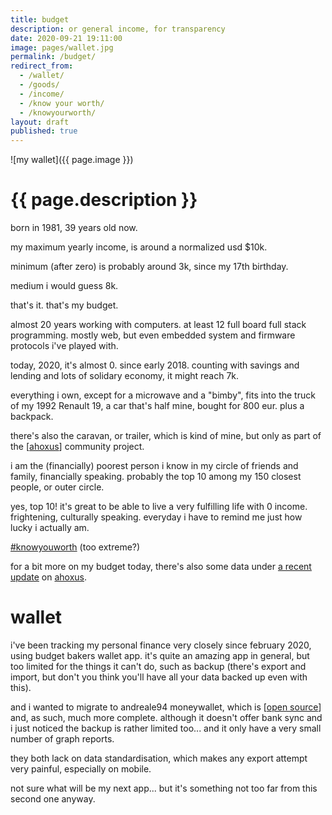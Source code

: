 ```yaml
---
title: budget
description: or general income, for transparency
date: 2020-09-21 19:11:00
image: pages/wallet.jpg
permalink: /budget/
redirect_from:
  - /wallet/
  - /goods/
  - /income/
  - /know your worth/
  - /knowyourworth/
layout: draft
published: true
---
```


![my wallet]({{ page.image }})

# {{ page.description }}

born in 1981, 39 years old now.

my maximum yearly income, is around a normalized usd $10k.

minimum (after zero) is probably around 3k, since my 17th birthday.

medium i would guess 8k.

that's it. that's my budget.

almost 20 years working with computers. at least 12 full board full stack programming. mostly web, but even embedded system and firmware protocols i've played with.

today, 2020, it's almost 0. since early 2018. counting with savings and lending and lots of solidary economy, it might reach 7k.

everything i own, except for a microwave and a "bimby", fits into the truck of my 1992 Renault 19, a car that's half mine, bought for 800 eur. plus a backpack.

there's also the caravan, or trailer, which is kind of mine, but only as part of the [[ahoxus](/ahoxus)] community project.

i am the (financially) poorest person i know in my circle of friends and family, financially speaking. probably the top 10 among my 150 closest people, or outer circle.

yes, top 10! it's great to be able to live a very fulfilling life with 0 income. frightening, culturally speaking. everyday i have to remind me just how lucky i actually am.

[#knowyouworth](https://www.producthunt.com/posts/know-your-worth) (too extreme?)

for a bit more on my budget today, there's also some data under [a recent update](https://ahoxus.org/paradise#reality) on [ahoxus](/ahoxus).

# wallet

i've been tracking my personal finance very closely since february 2020, using budget bakers wallet app. it's quite an amazing app in general, but too limited for the things it can't do, such as backup (there's export and import, but don't you think you'll have all your data backed up even with this).

and i wanted to migrate to andreale94 moneywallet, which is [[open source](/open)] and, as such, much more complete. although it doesn't offer bank sync and i just noticed the backup is rather limited too... and it only have a very small number of graph reports.

they both lack on data standardisation, which makes any export attempt very painful, especially on mobile.

not sure what will be my next app... but it's something not too far from this second one anyway.
